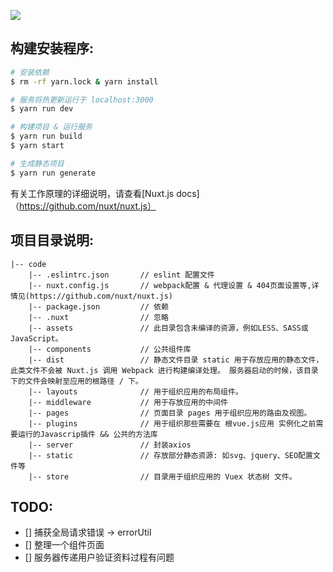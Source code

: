 ![](https://i.loli.net/2018/11/27/5bfce3cac5a2a.png)

## 构建安装程序:

``` bash
# 安装依赖
$ rm -rf yarn.lock & yarn install

# 服务将热更新运行于 localhost:3000
$ yarn run dev

# 构建项目 & 运行服务
$ yarn run build
$ yarn start

# 生成静态项目
$ yarn run generate
```

有关工作原理的详细说明，请查看[Nuxt.js docs]（https://github.com/nuxt/nuxt.js）

## 项目目录说明:
```
|-- code
    |-- .eslintrc.json       // eslint 配置文件
    |-- nuxt.config.js       // webpack配置 & 代理设置 & 404页面设置等,详情见(https://github.com/nuxt/nuxt.js)
    |-- package.json         // 依赖
    |-- .nuxt                // 忽略
    |-- assets               // 此目录包含未编译的资源，例如LESS、SASS或JavaScript。
    |-- components           // 公共组件库
    |-- dist                 // 静态文件目录 static 用于存放应用的静态文件，此类文件不会被 Nuxt.js 调用 Webpack 进行构建编译处理。 服务器启动的时候，该目录下的文件会映射至应用的根路径 / 下。
    |-- layouts              // 用于组织应用的布局组件。
    |-- middleware           // 用于存放应用的中间件
    |-- pages                // 页面目录 pages 用于组织应用的路由及视图。
    |-- plugins              // 用于组织那些需要在 根vue.js应用 实例化之前需要运行的Javascrip插件 && 公共的方法库
    |-- server               // 封装axios
    |-- static               // 存放部分静态资源: 如svg、jquery、SEO配置文件等
    |-- store                // 目录用于组织应用的 Vuex 状态树 文件。
```

## TODO:
- [] 捕获全局请求错误 -> errorUtil
- [] 整理一个组件页面
- [] 服务器传递用户验证资料过程有问题
  


